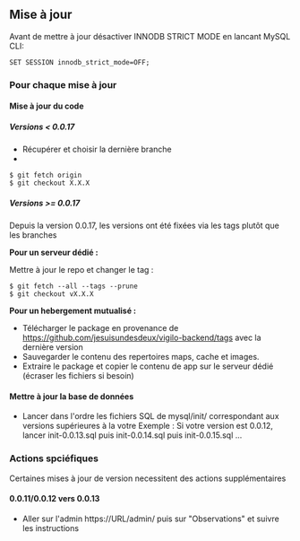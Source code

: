 ## Mise à jour
Avant de mettre à jour désactiver INNODB STRICT MODE en lancant MySQL CLI:

```
SET SESSION innodb_strict_mode=OFF;
```

### Pour chaque mise à jour

#### Mise à jour du code

##### Versions < 0.0.17

* Récupérer et choisir la dernière branche
* 
```
$ git fetch origin
$ git checkout X.X.X
```

##### Versions >= 0.0.17

Depuis la version 0.0.17, les versions ont été fixées via les tags plutôt que les branches

**Pour un serveur dédié :**

Mettre à jour le repo et changer le tag :

```
$ git fetch --all --tags --prune
$ git checkout vX.X.X
```

**Pour un hebergement mutualisé :**

* Télécharger le package en provenance de https://github.com/jesuisundesdeux/vigilo-backend/tags avec la dernière version
* Sauvegarder le contenu des repertoires maps, cache et images.
* Extraire le package et copier le contenu de app sur le serveur dédié (écraser les fichiers si besoin)


#### Mettre à jour la base de données

* Lancer dans l'ordre les fichiers SQL de mysql/init/ correspondant aux versions supérieures à la votre 
  Exemple : Si votre version est 0.0.12, lancer init-0.0.13.sql puis init-0.0.14.sql puis init-0.0.15.sql ...


### Actions spciéfiques

Certaines mises à jour de version necessitent des actions supplémentaires 

#### 0.0.11/0.0.12 vers 0.0.13

* Aller sur l'admin https://URL/admin/ puis sur "Observations" et suivre les instructions

